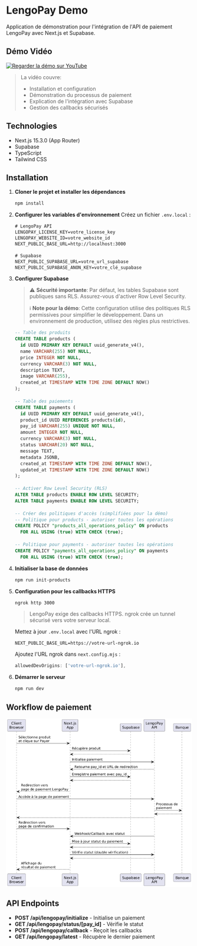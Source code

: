# LengoPay Demo

Application de démonstration pour l'intégration de l'API de paiement LengoPay avec Next.js et Supabase.

## Démo Vidéo

[![Regarder la démo sur YouTube](https://img.shields.io/badge/YouTube-Regarder_la_démo-FF0000?style=for-the-badge&logo=youtube&logoColor=white)](https://youtube.com/votre-lien-a-venir)

> 
> La vidéo couvre:
> - Installation et configuration
> - Démonstration du processus de paiement
> - Explication de l'intégration avec Supabase
> - Gestion des callbacks sécurisés

## Technologies

- Next.js 15.3.0 (App Router)
- Supabase
- TypeScript
- Tailwind CSS

## Installation

1. **Cloner le projet et installer les dépendances**
   ```bash
   npm install
   ```

2. **Configurer les variables d'environnement**
   Créez un fichier `.env.local` :
   ```
   # LengoPay API
   LENGOPAY_LICENSE_KEY=votre_license_key
   LENGOPAY_WEBSITE_ID=votre_website_id
   NEXT_PUBLIC_BASE_URL=http://localhost:3000

   # Supabase
   NEXT_PUBLIC_SUPABASE_URL=votre_url_supabase
   NEXT_PUBLIC_SUPABASE_ANON_KEY=votre_clé_supabase
   ```

3. **Configurer Supabase**

   > ⚠️ **Sécurité importante**: Par défaut, les tables Supabase sont publiques sans RLS. Assurez-vous d'activer Row Level Security.
   >
   > ℹ️ **Note pour la démo**: Cette configuration utilise des politiques RLS permissives pour simplifier le développement. Dans un environnement de production, utilisez des règles plus restrictives.

   ```sql
   -- Table des produits
   CREATE TABLE products (
     id UUID PRIMARY KEY DEFAULT uuid_generate_v4(),
     name VARCHAR(255) NOT NULL,
     price INTEGER NOT NULL,
     currency VARCHAR(3) NOT NULL,
     description TEXT,
     image VARCHAR(255),
     created_at TIMESTAMP WITH TIME ZONE DEFAULT NOW()
   );

   -- Table des paiements
   CREATE TABLE payments (
     id UUID PRIMARY KEY DEFAULT uuid_generate_v4(),
     product_id UUID REFERENCES products(id),
     pay_id VARCHAR(255) UNIQUE NOT NULL,
     amount INTEGER NOT NULL,
     currency VARCHAR(3) NOT NULL,
     status VARCHAR(20) NOT NULL,
     message TEXT,
     metadata JSONB,
     created_at TIMESTAMP WITH TIME ZONE DEFAULT NOW(),
     updated_at TIMESTAMP WITH TIME ZONE DEFAULT NOW()
   );
   
   -- Activer Row Level Security (RLS)
   ALTER TABLE products ENABLE ROW LEVEL SECURITY;
   ALTER TABLE payments ENABLE ROW LEVEL SECURITY;
   
   -- Créer des politiques d'accès (simplifiées pour la démo)
   -- Politique pour products - autoriser toutes les opérations
   CREATE POLICY "products_all_operations_policy" ON products
     FOR ALL USING (true) WITH CHECK (true);
   
   -- Politique pour payments - autoriser toutes les opérations
   CREATE POLICY "payments_all_operations_policy" ON payments
     FOR ALL USING (true) WITH CHECK (true);
   ```

4. **Initialiser la base de données**
   ```bash
   npm run init-products
   ```

5. **Configuration pour les callbacks HTTPS**
   ```bash
   ngrok http 3000
   ```
   
   > LengoPay exige des callbacks HTTPS. ngrok crée un tunnel sécurisé vers votre serveur local.
   
   Mettez à jour `.env.local` avec l'URL ngrok :
   ```
   NEXT_PUBLIC_BASE_URL=https://votre-url-ngrok.io
   ```
   
   Ajoutez l'URL ngrok dans `next.config.mjs` :
   ```javascript
   allowedDevOrigins: ['votre-url-ngrok.io'],
   ```

6. **Démarrer le serveur**
   ```bash
   npm run dev
   ```

## Workflow de paiement

![Diagramme de séquence du workflow de paiement](public/images/sequence-diagram.png)

## API Endpoints

- **POST /api/lengopay/initialize** - Initialise un paiement
- **GET /api/lengopay/status/[pay_id]** - Vérifie le statut
- **POST /api/lengopay/callback** - Reçoit les callbacks
- **GET /api/lengopay/latest** - Récupère le dernier paiement
